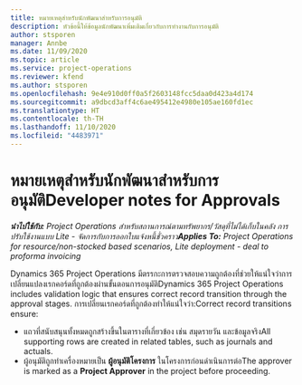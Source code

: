```yaml
---
title: หมายเหตุสำหรับนักพัฒนาสำหรับการอนุมัติ
description: หัวข้อนี้ให้ข้อมูลนักพัฒนาเพิ่มเติมเกี่ยวกับการทำงานกับการอนุมัติ
author: stsporen
manager: Annbe
ms.date: 11/09/2020
ms.topic: article
ms.service: project-operations
ms.reviewer: kfend
ms.author: stsporen
ms.openlocfilehash: 9e4e910d0ff0a5f2603148fcc5daa0d423a4d174
ms.sourcegitcommit: a9dbcd3aff4c6ae495412e4980e105ae160fd1ec
ms.translationtype: HT
ms.contentlocale: th-TH
ms.lasthandoff: 11/10/2020
ms.locfileid: "4483971"
---
```

# <a name="developer-notes-for-approvals"></a><span data-ttu-id="e4b07-103">หมายเหตุสำหรับนักพัฒนาสำหรับการอนุมัติ</span><span class="sxs-lookup"><span data-stu-id="e4b07-103">Developer notes for Approvals</span></span>

<span data-ttu-id="e4b07-104">_**นำไปใช้กับ:** Project Operations สำหรับสถานการณ์ตามทรัพยากร/วัสดุที่ไม่ได้เก็บในคลัง การปรับใช้งานแบบ Lite - จัดการกับการออกใบแจ้งหนี้ชั่วคราว_</span><span class="sxs-lookup"><span data-stu-id="e4b07-104">_**Applies To:** Project Operations for resource/non-stocked based scenarios, Lite deployment - deal to proforma invoicing_</span></span>

<span data-ttu-id="e4b07-105">Dynamics 365 Project Operations มีตรรกะการตรวจสอบความถูกต้องที่ช่วยให้แน่ใจว่าการเปลี่ยนแปลงเรกคอร์ดที่ถูกต้องผ่านขั้นตอนการอนุมัติ</span><span class="sxs-lookup"><span data-stu-id="e4b07-105">Dynamics 365 Project Operations includes validation logic that ensures correct record transition through the approval stages.</span></span> <span data-ttu-id="e4b07-106">การเปลี่ยนเรกคอร์ดที่ถูกต้องทำให้แน่ใจว่า:</span><span class="sxs-lookup"><span data-stu-id="e4b07-106">Correct record transitions ensure:</span></span> 

  - <span data-ttu-id="e4b07-107">แถวที่สนับสนุนทั้งหมดถูกสร้างขึ้นในตารางที่เกี่ยวข้อง เช่น สมุดรายวัน และข้อมูลจริง</span><span class="sxs-lookup"><span data-stu-id="e4b07-107">All supporting rows are created in related tables, such as journals and actuals.</span></span>
  - <span data-ttu-id="e4b07-108">ผู้อนุมัติถูกทำเครื่องหมายเป็น **ผู้อนุมัติโครงการ** ในโครงการก่อนดำเนินการต่อ</span><span class="sxs-lookup"><span data-stu-id="e4b07-108">The approver is marked as a **Project Approver** in the project before proceeding.</span></span>
